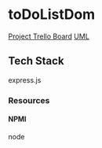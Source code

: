 # toDoListDom

[Project Trello Board](https://trello.com/b/b0SumXob/domchecklist)
[UML]()

## Tech Stack

express.js

### Resources

#### NPMI

node
